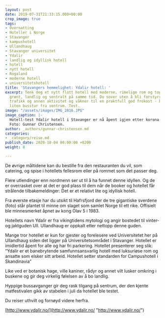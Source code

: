 ```yaml
---
layout: post
date: 2019-07-31T21:33:15.000+00:00
crop_image: true
tags:
- Overnatting
- Hoteller i Norge
- Stavanger
- kampushotell
- Ullandhaug
- Stavanger universitet
- Ydalir
- landlig og idyllisk hotell
- hotell
- nytt hotell
- Rogaland
- moderne hotell
- universitetshotell
title: 'Stavangers hemmelighet: Ydalir hotell: '
excerpt: Tenk deg et nytt flott hotell med moderne, rimelige rom og topp service plassert
  grønt, landlig og sentralt på samme tid. Du sover uten å bli forstyrret av lyd fra
  trafikk og annen aktivitet og våkner til en praktfull god frokost - beliggende en
  liten busstur fra sentrum. Test.
image: "/assets/images/IMG_2816.JPG"
image_caption: |-
  Hotell-test Ydalir hotell i Stavanger er nå åpent igjen etter korona-ned-stengingen.
  Foto: Gunnar Christensen.
author: _authors/gunnar-christensen.md
categories:
- _category/reise.md
publish_date: 2020-10-04 00:00:00 +0200
weight: 8

---
```

De øvrige måltidene kan du bestille fra den restauranten du vil, som catering, og spise i hotellets fellesrom eller på rommet som det passer deg.

Flere utlendinger enn nordmenn ser ut til å ha funnet denne idyllen. Og de er overrasket over at det er god plass til dem når de booker og hotellet får strålende tilbakemeldinger: Det er et relativt lite og idyllisk hotell.

Fra øverste etasje har du utsikt til Hafrsfjord der de tre gigantiske sverdene (foto) står plantet til minne om slaget som samlet Norge til ett rike. Offisielt ble minnesmerket åpnet av kong Olav 5 i 1983.

Hotellets navn Ydalir er fra vikingtidens mytologi og angir bostedet til vinter-og  jaktguden Ull. Ullandhaug er oppkalt etter nettopp denne guden.

Mange tror hotellet er kun for gjester og forelesere ved Universitetet her på Ullandhaug siden det ligger på Universitetsområdet i Stavanger. Hotellet er imidlertid åpent for alle og har fri parkering. Hotellet presenterer seg slik: “Ydalir er et banebrytende samfunnsansvarlig hotell med luksuriøse rom og ansatte som elsker sitt arbeid. Hotellet setter standarden for Campushotell i Skandinavia”

Like ved er botanisk hage, ville kaniner, rådyr og annet vilt lusker omkring i buskene og gir deg virkelig følelsen av å bo landlig.

Hyppige bussavganger gir deg rask tilgang på sentrum, der den kjente matfestivalen gikk av stabelen i juli da hotellet ble testet.

Du reiser uthvilt og fornøyd videre herfra.

[http://www.ydalir.no/](http://www.ydalir.no/ "http://www.ydalir.no/")